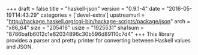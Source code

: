+++
draft = false
title = "haskell-json"
version = "0.9.1-4"
date = "2016-05-19T14:43:29"
categories = ['devel-extra']
upstreamurl = "http://hackage.haskell.org/cgi-bin/hackage-scripts/package/json"
arch = "x86_64"
size = "205416"
usize = "1925531"
sha1sum = "8786bafb6012c1e82034896c30b596d89110c7d4"
+++
This library provides a parser and pretty printer for converting between Haskell values and JSON.
